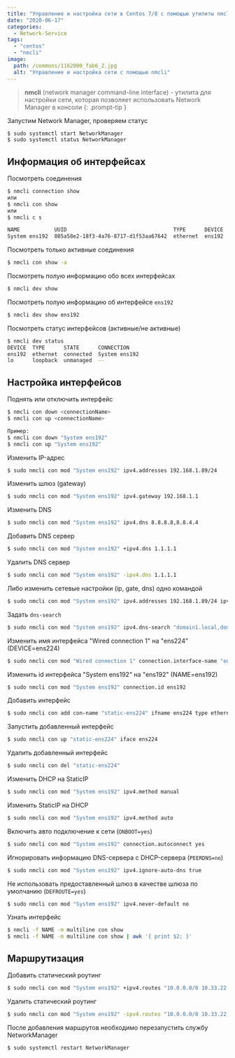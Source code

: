 ```yaml
---
title: "Управление и настройка сети в Centos 7/8 с помощью утилиты nmcli"
date: "2020-06-17"
categories: 
  - Network-Service
tags: 
  - "centos"
  - "nmcli"
image:
  path: /commons/1162000_fab6_2.jpg
  alt: "Управление и настройка сети с помощью nmcli"
---
```


> **nmcli** (network manager command-line interface) - утилита для настройки сети, которая позволяет использовать Network Manager в консоли
{: .prompt-tip }

Запустим Network Manager, проверяем статус

```sh
$ sudo systemctl start NetworkManager
$ sudo systemctl status NetworkManager
```

## Информация об интерфейсах

Посмотреть соединения

```sh
$ nmcli connection show
или
$ nmcli con show
или
$ nmcli c s

NAME           UUID                                  TYPE      DEVICE 
System ens192  085a58e2-18f3-4a76-8717-d1f53aa67642  ethernet  ens192
```

Посмотреть только активные соединения

```sh
$ nmcli con show -a
```

Посмотреть полую информацию обо всех интерфейсах

```sh
$ nmcli dev show
```

Посмотреть полую информацию об интерфейсе `ens192`

```sh
$ nmcli dev show ens192
```

Посмотреть статус интерфейсов (активные/не активные)

```sh
$ nmcli dev status
DEVICE  TYPE      STATE      CONNECTION    
ens192  ethernet  connected  System ens192 
lo      loopback  unmanaged  -- 
```

## Настройка интерфейсов

Поднять или отключить интерфейс

```sh
$ nmcli con down <connectionName>
$ nmcli con up <connectionName>

Пример:
$ nmcli con down "System ens192"
$ nmcli con up "System ens192"
```

Изменить IP-адрес

```sh
$ sudo nmcli con mod "System ens192" ipv4.addresses 192.168.1.89/24
```

Изменить шлюз (gateway)

```sh
$ sudo nmcli con mod "System ens192" ipv4.gateway 192.168.1.1
```

Изменить DNS

```sh
$ sudo nmcli con mod "System ens192" ipv4.dns 8.8.8.8,8.8.4.4
```

Добавить DNS сервер

```sh
$ sudo nmcli con mod "System ens192" +ipv4.dns 1.1.1.1
```

Удалить DNS сервер

```sh
$ sudo nmcli con mod "System ens192" -ipv4.dns 1.1.1.1
```

Либо изменить сетевые настройки (ip, gate, dns) одно командой

```sh
$ sudo nmcli con mod "System ens192" ipv4.addresses 192.168.1.89/24 ipv4.gateway 192.168.1.1 ipv4.dns 8.8.8.8,8.8.4.4
```

Задать `dns-search`

```sh
$ sudo nmcli con mod "System ens192" ipv4.dns-search "domain1.local,domain2.local,domain3.local"
```

Изменить имя интерфейса "Wired connection 1" на "ens224" (DEVICE=ens224)

```sh
$ sudo nmcli con mod "Wired connection 1" connection.interface-name "ens224"
```

Изменить id интерфейса "System ens192" на "ens192" (NAME=ens192)

```sh
$ sudo nmcli con mod "System ens192" connection.id ens192
```

Добавить интерфейс

```sh
$ sudo nmcli con add con-name "static-ens224" ifname ens224 type ethernet ip4 192.168.1.76/24 gw4 192.168.1.1
```

Запустить добавленный интерфейс

```sh
$ sudo nmcli con up "static-ens224" iface ens224
```

Удалить добавленный интерфейс

```sh
$ sudo nmcli con del "static-ens224"
```

Изменить DHCP на StaticIP

```sh
$ sudo nmcli con mod "System ens192" ipv4.method manual
```

Изменить StaticIP на DHCP

```sh
$ sudo nmcli con mod "System ens192" ipv4.method auto
```

Включить авто подключение к сети (`ONBOOT=yes`)

```sh
$ sudo nmcli con mod "System ens192" connection.autoconnect yes
```

Игнорировать информацию DNS-сервера с DHCP-сервера (`PEERDNS=no`)

```sh
$ sudo nmcli con mod "System ens192" ipv4.ignore-auto-dns true
```

Не использовать предоставленный шлюз в качестве шлюза по умолчанию (`DEFROUTE=yes`)

```sh
$ sudo nmcli con mod "System ens192" ipv4.never-default no
```

Узнать интерфейс

```sh
$ nmcli -f NAME -m multiline con show
$ nmcli -f NAME -m multiline con show | awk '{ print $2; }'
```

## Маршрутизация

Добавить статический роутинг

```sh
$ sudo nmcli con mod "System ens192" +ipv4.routes "10.0.0.0/8 10.33.22.11"
```

Удалить статический роутинг

```sh
$ sudo nmcli con mod "System ens192" -ipv4.routes "10.0.0.0/8 10.33.22.1"
```

После добавления маршрутов необходимо перезапустить службу NetworkManager

```sh
$ sudo systemctl restart NetworkManager
```
